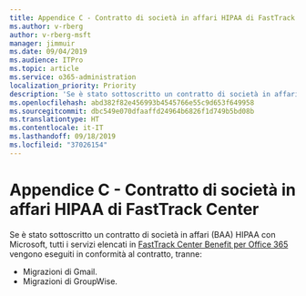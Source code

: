 ```yaml
---
title: Appendice C - Contratto di società in affari HIPAA di FastTrack Center
ms.author: v-rberg
author: v-rberg-msft
manager: jimmuir
ms.date: 09/04/2019
ms.audience: ITPro
ms.topic: article
ms.service: o365-administration
localization_priority: Priority
description: 'Se è stato sottoscritto un contratto di società in affari HIPAA con Microsoft per i servizi FastTrack, tutti i servizi elencati in FastTrack Center Benefit for Office 365 sono inclusi nel contratto, tranne:'
ms.openlocfilehash: abd382f82e456993b4545766e55c9d653f649958
ms.sourcegitcommit: dbc549e070dfaaffd24964b6826f1d749b5bd08b
ms.translationtype: HT
ms.contentlocale: it-IT
ms.lasthandoff: 09/18/2019
ms.locfileid: "37026154"
---
```

# <a name="appendix-c---fasttrack-center-hipaa-business-associate-agreement"></a>Appendice C - Contratto di società in affari HIPAA di FastTrack Center

Se è stato sottoscritto un contratto di società in affari (BAA) HIPAA con Microsoft, tutti i servizi elencati in [FastTrack Center Benefit per Office 365](O365-fasttrack-benefit-for-office-365.md) vengono eseguiti in conformità al contratto, tranne: 
  
- Migrazioni di Gmail.   
- Migrazioni di GroupWise.
    

